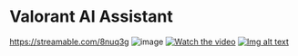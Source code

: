 # Valorant AI Assistant
https://streamable.com/8nuq3g
![image](https://user-images.githubusercontent.com/71382503/161568157-d99d024b-d751-4763-b5cc-1afb69f7604f.png)
[![Watch the video](https://i.imgur.com/vKb2F1B.png)](https://streamable.com/8nuq3g)
[![Img alt text](https://img.youtube.com/vi/YouTube_video_ID/0.jpg)](https://www.youtube.com/watch?v=2893ZkbYaL8)

